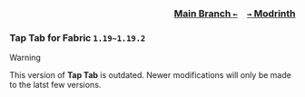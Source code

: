 ### <p align=right>[Main Branch `←`](https://github.com/KrLite/Tap-Tab)&emsp;[`→` Modrinth](https://modrinth.com/mod/tap-tab)</p>

### Tap Tab for Fabric `1.19~1.19.2`

> [!WARNING]
> This version of **Tap Tab** is outdated. Newer modifications will only be made to the latst few versions.
